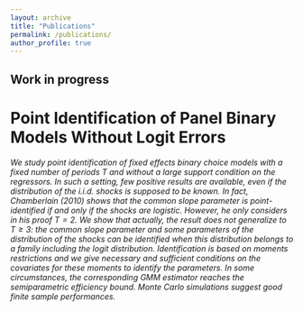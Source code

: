 ```yaml
---
layout: archive
title: "Publications"
permalink: /publications/
author_profile: true
---
```


## Work in progress

# Point Identification of Panel Binary Models Without Logit Errors
*We study point identification of fixed effects binary choice models with a
fixed number of periods $T$ and without a large support condition on the regressors.
In such a setting, few positive results are available, even if the distribution
of the i.i.d. shocks is supposed to be known. In fact, Chamberlain (2010) shows
that the common slope parameter is point-identified if and only if the shocks
are logistic. However, he only considers in his proof $T = 2$. We show that
actually, the result does not generalize to $T\geq3$: the common slope parameter
and some parameters of the distribution of the shocks can be identified when
this distribution belongs to a family including the logit distribution. Identification
is based on moments restrictions and we give necessary and sufficient
conditions on the covariates for these moments to identify the parameters. In
some circumstances, the corresponding GMM estimator reaches the semiparametric
efficiency bound. Monte Carlo simulations suggest good finite sample
performances.*
